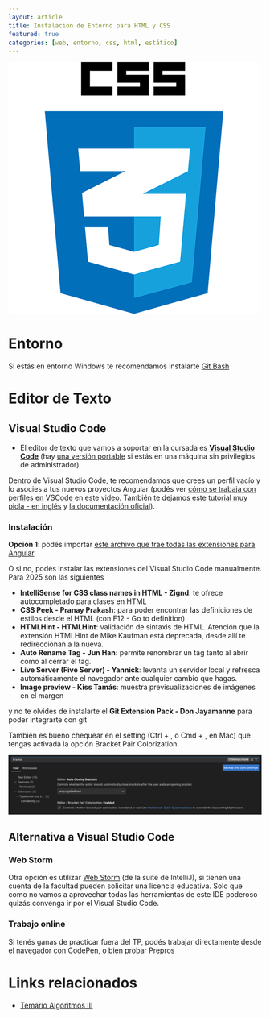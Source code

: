 ```yaml
---
layout: article
title: Instalacion de Entorno para HTML y CSS
featured: true
categories: [web, entorno, css, html, estático]
---
```


![logo css](/img/wiki/css-logo.png)

# Entorno

Si estás en entorno Windows te recomendamos instalarte [Git Bash](https://gitforwindows.org/)

# Editor de Texto

## Visual Studio Code

- El editor de texto que vamos a soportar en la cursada es [**Visual Studio Code**](https://code.visualstudio.com/) (hay [una versión portable](https://sourceforge.net/projects/vscode-portable/) si estás en una máquina sin privilegios de administrador).

Dentro de Visual Studio Code, te recomendamos que crees un perfil vacío y lo asocies a tus nuevos proyectos Angular (podés ver [cómo se trabaja con perfiles en VSCode en este video](https://www.youtube.com/watch?v=_2F2Zt-_tUA). También te dejamos [este tutorial muy piola - en inglés](https://www.youtube.com/watch?v=QjvvqR9KyVo) y [la documentación oficial](https://code.visualstudio.com/docs/editor/profiles)).

### Instalación 

**Opción 1**: podés importar [este archivo que trae todas las extensiones para Angular](./css.code-profile)

O si no, podés instalar las extensiones del Visual Studio Code manualmente. Para 2025 son las siguientes

- **IntelliSense for CSS class names in HTML - Zignd**: te ofrece autocompletado para clases en HTML
- **CSS Peek - Pranay Prakash**: para poder encontrar las definiciones de estilos desde el HTML (con F12 - Go to definition)
- **HTMLHint - HTMLHint**: validación de sintaxis de HTML. Atención que la extensión HTMLHint de Mike Kaufman está deprecada, desde allí te redireccionan a la nueva.
- **Auto Rename Tag - Jun Han**: permite renombrar un tag tanto al abrir como al cerrar el tag.
- **Live Server (Five Server) - Yannick**: levanta un servidor local y refresca automáticamente el navegador ante cualquier cambio que hagas.
- **Image preview - Kiss Tamás**: muestra previsualizaciones de imágenes en el margen

y no te olvides de instalarte el **Git Extension Pack - Don Jayamanne** para poder integrarte con git

También es bueno chequear en el setting (Ctrl + , o Cmd + , en Mac) que tengas activada la opción Bracket Pair Colorization.

![Bracket colorization VSC setting](/img/wiki/bracket-colorization.png)

## Alternativa a Visual Studio Code

### Web Storm

Otra opción es utilizar [Web Storm](https://www.jetbrains.com/webstorm/) (de la suite de IntelliJ), si tienen una cuenta de la facultad pueden solicitar una licencia educativa. Solo que como no vamos a aprovechar todas las herramientas de este IDE poderoso quizás convenga ir por el Visual Studio Code.

### Trabajo online

Si tenés ganas de practicar fuera del TP, podés trabajar directamente desde el navegador con CodePen, o bien probar Prepros

# Links relacionados

- [Temario Algoritmos III](algo3-temario.html)